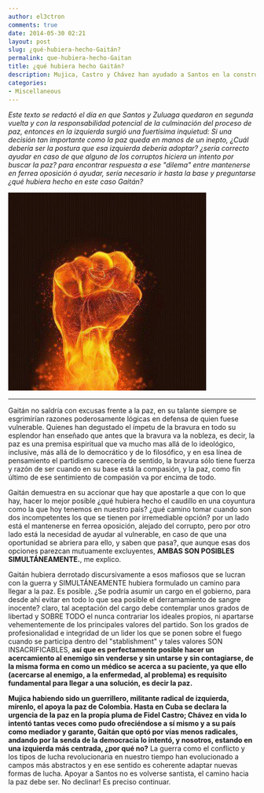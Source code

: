 ```yaml
---
author: el3ctron
comments: true
date: 2014-05-30 02:21
layout: post
slug: ¿qué-hubiera-hecho-Gaitán?
permalink: que-hubiera-hecho-Gaitan
title: ¿qué hubiera hecho Gaitán?
description: Mujica, Castro y Chávez han ayudado a Santos en la construcción de la paz, por qué el polo teniendo una izquierda más centrada no?
categories:
- Miscellaneous
---
```


*Este texto se redactó el día en que Santos y Zuluaga quedaron en segunda vuelta y con la responsabilidad potencial de la culminación del proceso de paz, entonces en la izquierda surgió una fuertísima inquietud: Si una decisión tan importante como la paz queda en manos de un inepto, ¿Cuál debería ser la postura que esa izquierda debería adoptar? ¿sería correcto ayudar en caso de que alguno de los corruptos hiciera un intento por buscar la paz? para encontrar respuesta a ese "dilema" entre mantenerse en ferrea oposición ó ayudar, sería necesario ir hasta la base y preguntarse ¿qué hubiera hecho en este caso Gaitán?*

[![¿qué hubiera hecho Gaitán?](/wp-content/uploads/por_tema/politica/14225_493456167351899_82490544_n.jpg)](//el3ctron.github.io/que-hubiera-hecho-Gaitan)

<!-- more -->
---

Gaitán no saldría con excusas frente a la paz, en su talante siempre se esgrimirían razones poderosamente lógicas en defensa de quien fuese  vulnerable. Quienes han degustado el ímpetu de la bravura en todo su esplendor han enseñado que antes que la bravura va la nobleza, es decir, la paz es una premisa espiritual que va mucho mas allá de lo ideológico, inclusive, más allá de lo democrático y de lo filosófico, y en esa línea de pensamiento el partidismo carecería de sentido, la bravura sólo tiene fuerza y razón de ser cuando en su base está la compasión, y la paz, como fín último de ese sentimiento de compasión va por encima de todo.

Gaitán demuestra en su accionar que hay que apostarle a que con lo que hay, hacer lo mejor posible ¿qué hubiera hecho el caudillo en una coyuntura como la que hoy tenemos en nuestro país? ¿qué camino tomar cuando son dos incompetentes los que se tienen por irremediable opción? por un lado está el mantenerse en ferrea oposición, alejado del corrupto, pero por otro lado está la necesidad de ayudar al vulnerable, en caso de que una oportunidad se abriera para ello, y saben que pasa?, que aunque esas dos opciones parezcan mutuamente excluyentes, **AMBAS SON POSIBLES SIMULTÁNEAMENTE.**, me explico.

Gaitán hubiera derrotado discursivamente a esos mafiosos que se lucran con la guerra y SIMULTÁNEAMENTE hubiera formulado un camino para llegar a la paz. Es posible. ¿Se podría asumir un cargo en el gobierno, para desde ahí evitar en todo lo que sea posible el derramamiento de sangre inocente? claro, tal aceptación del cargo debe contemplar unos grados de libertad y SOBRE TODO el nunca contrariar los ideales propios, ni apartarse vehementemente de los principales valores del partido. Son los grados de profesionalidad e integridad de un lider los que se ponen sobre el fuego cuando se participa dentro del "stablishment" y tales valores SON INSACRIFICABLES, **así que es perfectamente posible hacer un acercamiento al enemigo sin venderse y sin untarse y sin contagiarse, de la misma forma en como un médico se acerca a su paciente, ya que ello (acercarse al enemigo, a la enfermedad, al problema) es requisito fundamental para llegar a una solución, es decir la paz.**

**Mujica habiendo sido un guerrillero, militante radical de izquierda, mírenlo, el apoya la paz de Colombia. Hasta en Cuba se declara la urgencia de la paz en la propia pluma de Fidel Castro; Chávez en vida lo intentó tantas veces como pudo ofreciéndose a sí mismo y a su país como mediador y garante, Gaitán que optó por vías menos radicales, andando por la senda de la democracia lo intentó, y nosotros, estando en una izquierda más centrada, ¿por qué no?** La guerra como el conflicto y los tipos de lucha revolucionaria en nuestro tiempo han evolucionado a campos más abstractos y en ese sentido es coherente adaptar nuevas formas de lucha. Apoyar a Santos no es volverse santista, el camino hacia la paz debe ser. No declinar! Es preciso continuar.



<br><br><br>
